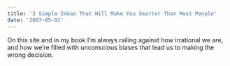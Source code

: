 ```yaml
---
title: '3 Simple Ideas That Will Make You Smarter Than Most People'
date: '2007-05-01'
---
```

On this site and in my book I’m always railing against how irrational we are, and how we’re filled with unconscious biases that lead us to making the wrong decision.
